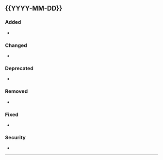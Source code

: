 <!--
All notable changes to this project will be documented in this file.

The format is based on [Keep a Changelog](https://keepachangelog.com/en/1.0.0/),
and this project adheres to [Semantic Versioning](https://semver.org/spec/v2.0.0.html).
-->
## {{YYYY-MM-DD}}

### Added
- 

### Changed
- 

### Deprecated
- 

### Removed
- 

### Fixed
- 

### Security
- 

---